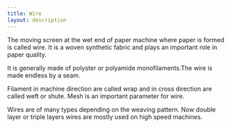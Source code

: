 ```yaml
---
title: Wire
layout: description
---
```

The moving screen at the wet end of paper machine where paper is formed is called wire. 
It is a woven synthetic fabric and plays an important role in paper quality.

It is generally made of polyster or polyamide monofilaments.The wire is made endless by a seam.

Filament in machine direction are called wrap and in cross direction are called weft or shute.
Mesh is an important parameter for wire.

Wires are of many types depending on the weaving pattern.
Now double layer or triple layers wires are mostly used on high speed machines.
       